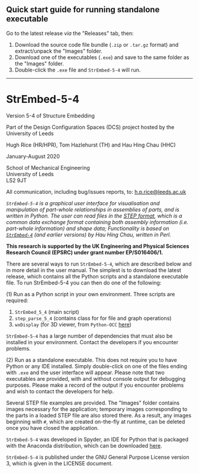 ## Quick start guide for running standalone executable

Go to the latest release *via* the "Releases" tab, then:

1. Download the source code file bundle (```.zip``` or ```.tar.gz``` format) and extract/unpack the "Images" folder.
2. Download one of the executables (```.exe```) and save to the same folder as the "Images" folder.
3. Double-click the ```.exe``` file and ```StrEmbed-5-4``` will run.

___

# StrEmbed-5-4

Version 5-4 of Structure Embedding

Part of the Design Configuration Spaces (DCS) project hosted by the University of Leeds

Hugh Rice (HR/HPR), Tom Hazlehurst (TH) and Hau Hing Chau (HHC)

January-August 2020

School of Mechanical Engineering  
University of Leeds  
LS2 9JT

All communication, including bug/issues reports, to: h.p.rice@leeds.ac.uk

<i> ```StrEmbed-5-4``` is a graphical user interface for visualisation and manipulation of part-whole relationships in assemblies of parts, and is written in Python. The user can read files in the [STEP format](https://en.wikipedia.org/wiki/ISO_10303-21), which is a common data exchange format containing both assembly information (i.e. part-whole information) and shape data; Functionality is based on [```StrEmbed-4```](https://github.com/hhchau/StrEmbed-4) (and earlier versions) by Hau Hing Chau, written in Perl.</i>  

<b>This research is supported by the UK Engineering and Physical Sciences Research Council (EPSRC) under grant number EP/S016406/1.</b>

There are several ways to run ```StrEmbed-5-4```, which are described below and in more detail in the user manual. The simplest is to download the latest release, which contains all the Python scripts and a standalone executable file. To run StrEmbed-5-4 you can then do one of the following:

(1) Run as a Python script in your own environment. Three scripts are required:

1. ```StrEmbed_5_4``` (main script)
2. ```step_parse_5_4``` (contains class for for file and graph operations)
3. ```wxDisplay``` (for 3D viewer, from ```Python-OCC``` [here](https://github.com/tpaviot/pythonocc-core))

```StrEmbed-5-4``` has a large number of dependencies that must also be installed in your environment. Contact the developers if you encounter problems.

(2) Run as a standalone executable. This does not require you to have Python or any IDE installed. Simply double-click on one of the files ending with  ```.exe``` and the user interface will appear. Please note that two executables are provided, with and without console output for debugging purposes. Please make a record of the output if you encounter problems and wish to contact the developers for help.

Several STEP file examples are provided. The "Images" folder contains images necessary for the application; temporary images corresponding to the parts in a loaded STEP file are also stored there. As a result, any images beginning with ```#```, which are created on-the-fly at runtime, can be deleted once you have closed the application.

```StrEmbed-5-4``` was developed in Spyder, an IDE for Python that is packaged with the Anaconda distribution, which can be downloaded [here](https://www.anaconda.com/distribution/).

```StrEmbed-5-4``` is published under the GNU General Purpose License version 3, which is given in the LICENSE document.
